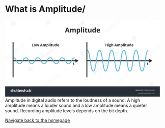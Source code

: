 # **What is Amplitude/**
![](stock-vector-vector-scientific-illustration-of-the-amplitude-of-a-wave-isolated-on-a-white-background-the-2080264282.jpg)
Amplitude in digital audio refers to the loudness of a sound. A high amplitude means a louder sound and a low amplitude means a quieter sound. Recording amplitude levels depends on the bit depth.


[Navigate back to the homepage](README.md)

